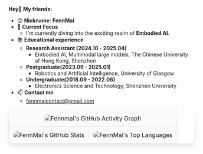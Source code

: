 **Hey👋 My friends:**

- 😊 **Nickname**:  **FennMai**
- 🤖 **Current Focus**
    - I'm currently diving into the exciting realm of **Embodied AI**. 
- 📚 **Educational experience**
    - **Research Assistant (2024.10 - 2025.04)**
        - Embodied AI, Multimodal large models, The Chinese University of Hong Kong, Shenzhen
    - **Postgraduate(2023.09 - 2025.01)**
      - Robotics and Artificial Intelligence, University of Glasgow
    - **Undergraduate(2018.09 - 2022.06)**  
        - Electronics Science and Technology, Shenzhen University
- 📫 **Contact me**
  -  fennmaicontact@gmail.com 

<table style="border-collapse: collapse; width: 100%; border-radius: 12px; overflow: hidden; box-shadow: 0 6px 12px rgba(0, 0, 0, 0.1); background: linear-gradient(135deg, #f9f9f9, #ffffff);">
  <!-- 第一行：GitHub 活动图 -->
  <tr>
    <td colspan="2" style="border: 1px solid rgba(0, 0, 0, 0.08); padding: 12px; text-align: center; background-color: #fafafa;">
      <img src="https://github-readme-activity-graph.vercel.app/graph?username=Fennmai&theme=minimal" alt="Fennmai's GitHub Activity Graph" style="border-radius: 8px;" />
    </td>
  </tr>
  <!-- 第二行：GitHub 统计卡片 -->
  <tr>
    <td style="border: 1px solid rgba(0, 0, 0, 0.08); padding: 12px; background-color: #fafafa;">
      <img src="https://github-readme-stats.vercel.app/api?username=FennMai&hide=prs&count_private=true&show_icons=true&theme=default" alt="FennMai's GitHub Stats" style="border-radius: 8px;" />
    </td>
    <td style="border: 1px solid rgba(0, 0, 0, 0.08); padding: 12px; background-color: #fafafa;">
      <img src="https://github-readme-stats.vercel.app/api/top-langs/?username=FennMai&layout=compact" alt="FennMai's Top Languages" style="border-radius: 8px;" />
    </td>
  </tr>
</table>
